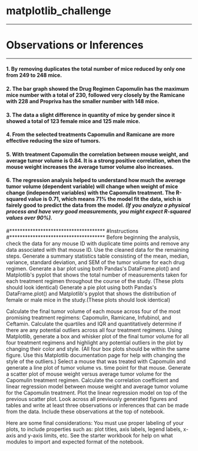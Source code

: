 # matplotlib_challenge
***
# Observations or Inferences
***
#### 1.  By removing duplicates the total number of mice reduced by only one from 249 to 248 mice.
#### 2. The bar graph showed the Drug Regimen Capomulin has the maximum mice number with a total of 230, followed very closely by the Ramicane with 228 and Propriva has the smaller number with 148 mice. 
#### 3. The data a slight difference in quantity of mice by gender  since it showed a total of 123 female mice and 125 male mice.
#### 4.  From the selected treatments Capomulin and Ramicane are more effective reducing the size of tumors.
#### 5. With treatment Capomulin the correlation between mouse weight, and average tumor volume is 0.84. It is a strong positive correlation, when the mouse weight increases the average tumor volume also increases.
#### 6. The regression analysis helped to understand how much the average tumor volume (dependent variable) will change when weight of mice change (independent variables) with the Capomulin treatment. The R-squared value is 0.71, which means 71% the model fit the data, wich is fairely good to predict the data from the model.  *(If you analyze a physical process and have very good measurements, you might expect R-squared values over 90%).*

#*************************************
#Instructions
#*************************************
Before beginning the analysis, check the data for any mouse ID with duplicate time points and remove any data associated with that mouse ID.
Use the cleaned data for the remaining steps.
Generate a summary statistics table consisting of the mean, median, variance, standard deviation, and SEM of the tumor volume for each drug regimen.
Generate a bar plot using both Pandas's DataFrame.plot() and Matplotlib's pyplot that shows the total number of measurements taken for each treatment regimen throughout the course of the study. (These plots should look identical)
Generate a pie plot using both Pandas's DataFrame.plot() and Matplotlib's pyplot that shows the distribution of female or male mice in the study.(These plots should look identical)

Calculate the final tumor volume of each mouse across four of the most promising treatment regimens: Capomulin, Ramicane, Infubinol, and Ceftamin. Calculate the quartiles and IQR and quantitatively determine if there are any potential outliers across all four treatment regimens.
Using Matplotlib, generate a box and whisker plot of the final tumor volume for all four treatment regimens and highlight any potential outliers in the plot by changing their color and style. (All four box plots should be within the same figure. Use this Matplotlib documentation page for help with changing the style of the outliers.)
Select a mouse that was treated with Capomulin and generate a line plot of tumor volume vs. time point for that mouse.
Generate a scatter plot of mouse weight versus average tumor volume for the Capomulin treatment regimen.
Calculate the correlation coefficient and linear regression model between mouse weight and average tumor volume for the Capomulin treatment. Plot the linear regression model on top of the previous scatter plot.
Look across all previously generated figures and tables and write at least three observations or inferences that can be made from the data. Include these observations at the top of notebook.

Here are some final considerations:
You must use proper labeling of your plots, to include properties such as: plot titles, axis labels, legend labels, x-axis and y-axis limits, etc.
See the starter workbook for help on what modules to import and expected format of the notebook.
